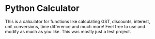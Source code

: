 # Python Calculator
This is a calculator for functions like calculating GST, discounts, interest, unit conversions, time difference and much more! Feel free to use and modify as much as you like. This was mostly just a test project.